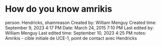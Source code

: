 # How do you know amrikis

person: Hendricks, shamreason
Created by: William Menguy
Created time: September 9, 2023 4:17 PM
Date: March 24, 2015 7:10 PM
Last edited by: William Menguy
Last edited time: September 10, 2023 4:25 PM
notes: Amrikis - cible initiale de UCE-1, point de contact avec Hendricks